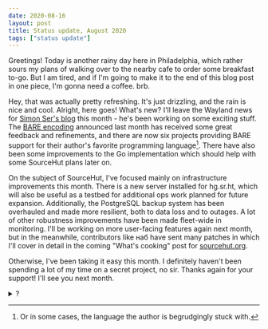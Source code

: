 ```yaml
---
date: 2020-08-16
layout: post
title: Status update, August 2020
tags: ["status update"]
---
```


Greetings! Today is another rainy day here in Philadelphia, which rather sours
my plans of walking over to the nearby cafe to order some breakfast to-go. But I
am tired, and if I'm going to make it to the end of this blog post in one piece,
I'm gonna need a coffee. brb.

Hey, that was actually pretty refreshing. It's just drizzling, and the rain is
nice and cool. Alright, here goes! What's new? I'll leave the Wayland news for
[Simon Ser's blog](https://emersion.fr/blog) this month - he's been working on
some exciting stuff. The [BARE encoding](https://baremessages.org/) announced
last month has received some great feedback and refinements, and there are now
six projects providing BARE support for their author's favorite programming
language[^1]. There have also been some improvements to the Go implementation
which should help with some SourceHut plans later on.

[^1]: Or in some cases, the language the author is begrudgingly stuck with.

On the subject of SourceHut, I've focused mainly on infrastructure improvements
this month. There is a new server installed for hg.sr.ht, which will also be
useful as a testbed for additional ops work planned for future expansion.
Additionally, the PostgreSQL backup system has been overhauled and made more
resilient, both to data loss and to outages. A lot of other robustness
improvements have been made fleet-wide in monitoring. I'll be working on more
user-facing features again next month, but in the meanwhile, contributors like
наб have sent many patches in which I'll cover in detail in the coming "What's
cooking" post for [sourcehut.org](https://sourcehut.org/blog).

Otherwise, I've been taking it easy this month. I definitely haven't been
spending a lot of my time on a secret project, no sir. Thanks again for your
support! I'll see you next month.

<details>
<summary>?</summary>
<pre>
use io;
use io_uring = linux::io_uring;
use linux;
use strings;

export fn main void = {
	let uring = match (io_uring::init(256u32, 0u32)) {
		err: linux::error => {
			io::println("io_uring::init error:");
			io::println(linux::errstr(err));
			return;
		},
		u: io_uring::io_uring => u,
	};

	let buf: [8192]u8 = [0u8...];
	let text: nullable *str = null;
	let wait = 0u;
	let offs = 0z;
	let read: *io_uring::sqe = null: *io_uring::sqe,
		write: *io_uring::sqe = null: *io_uring::sqe;
	let eof = false;

	while (!eof) {
		read = io_uring::must_get_sqe(&uring);
		io_uring::prep_read(read, linux::STDIN_FILENO,
			&buf, len(buf): u32, offs);
		io_uring::sqe_set_user_data(read, &read);
		wait += 1u;

		let ev = match (io_uring::submit_and_wait(&uring, wait)) {
			err: linux::error => {
				io::println("io_uring::submit error:");
				io::println(linux::errstr(err));
				return;
			},
			ev: uint => ev,
		};

		wait -= ev;

		for (let i = 0; i < ev; i += 1) {
			let cqe = match (io_uring::get_cqe(&uring, 0u, 0u)) {
				err: linux::error => {
					io::println("io_uring::get_cqe error:");
					io::println(linux::errstr(err));
					return;
				},
				c: *io_uring::cqe => c,
			};

			if (io_uring::cqe_get_user_data(cqe) == &read) {
				if (text != null) {
					free(text);
				};

				if (cqe.res == 0) {
					eof = true;
					break;
				};

				text = strings::must_decode_utf8(buf[0..cqe.res]);
				io_uring::cqe_seen(&uring, cqe);

				write = io_uring::must_get_sqe(&uring);
				io_uring::prep_write(write, linux::STDOUT_FILENO,
					text: *char, len(text): u32, 0);
				io_uring::sqe_set_user_data(write, &write);
				wait += 1u;
				offs += cqe.res;
			} else if (io_uring::cqe_get_user_data(cqe) == &write) {
				assert(cqe.res > 0);
				io_uring::cqe_seen(&uring, cqe);
			} else {
				assert(false, "Unknown CQE user data");
			};
		};
	};

	io_uring::close(&uring);
};
</pre>

<details>
<summary>hmm?</summary>
<p>I might note that I wrote this program to test my io_uring wrapper; it's not
representative of how normal programs will do I/O in the future.</p>
</details>
</details>
